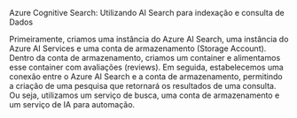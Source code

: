 Azure Cognitive Search: Utilizando AI Search para indexação e consulta de Dados

Primeiramente, criamos uma instância do Azure AI Search, uma instância do Azure AI Services e uma conta de armazenamento (Storage Account). Dentro da conta de armazenamento, criamos um container e alimentamos esse container com avaliações (reviews). Em seguida, estabelecemos uma conexão entre o Azure AI Search e a conta de armazenamento, permitindo a criação de uma pesquisa que retornará os resultados de uma consulta. Ou seja, utilizamos um serviço de busca, uma conta de armazenamento e um serviço de IA para automação.
